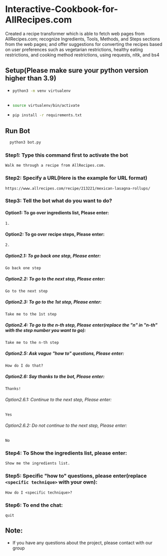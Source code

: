 # Interactive-Cookbook-for-AllRecipes.com
Created a recipe transformer which is able to fetch web pages from AllRecipes.com; recognize Ingredients, Tools, Methods, and Steps sections from the web pages; and offer suggestions for converting the recipes based on user preferences such as vegetarian restrictions, healthy eating restrictions, and cooking method restrictions, using requests, nltk, and bs4

## Setup(Please make sure your python version higher than 3.9)
* ```sh
  python3 -m venv virtualenv
 
* ```sh
  source virtualenv/bin/activate
  
* ```sh
  pip install -r requirements.txt
  
## Run Bot
```sh
  python3 bot.py
```  

### Step1: Type this command first to activate the bot
`
  Walk me through a recipe from AllRecipes.com.
`
  
### Step2: Specify a URL(Here is the example for URL format)
`
  https://www.allrecipes.com/recipe/213221/mexican-lasagna-rollups/
`

### Step3: Tell the bot what do you want to do?
#### Option1: To go over ingredients list, Please enter:
`
  1.
`

#### Option2: To go over recipe steps, Please enter:
`
  2.
`
##### Option2.1: To go back one step, Please enter:
`
  Go back one step
`
##### Option2.2: To go to the next step, Please enter:
`
  Go to the next step
`

##### Option2.3: To go to the 1st step, Please enter:
`
  Take me to the 1st step
`

##### Option2.4: To go to the n-th step, Please enter(replace the "n" in "n-th" with the step number you want to go):
`
  Take me to the n-th step
`

##### Option2.5: Ask vague "how to" questions, Please enter:
`
  How do I do that?
`

##### Option2.6: Say thanks to the bot, Please enter:
`
  Thanks!
`

###### Option2.6.1: Continue to the next step, Please enter:
`
  Yes
`

###### Option2.6.2: Do not continue to the next step, Please enter:
`
  No
`

### Step4: To Show the ingredients list, please enter:
`
  Show me the ingredients list.
`

### Step5: Specific "how to" questions, please enter(replace `<specific technique>` with your own):
`
  How do I <specific technique>?
`

### Step6: To end the chat:
`
  quit
`


## Note:
* If you have any questions about the project, please contact with our group
